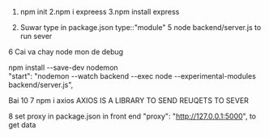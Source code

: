 1. npm init
2.npm  i expreess
3.npm install express

4. Suwar type in package.json type::"module"
5  node backend/server.js to run sever

6 Cai va chay node mon de debug

 npm install --save-dev nodemon   
  "start": "nodemon --watch backend --exec node --experimental-modules backend/server.js",


Bai 10 
7 npm i axios 
AXIOS IS A LIBRARY TO  SEND REUQETS TO SEVER

8 set proxy in package.json  in front end  "proxy": "http://127.0.0.1:5000",   to get data